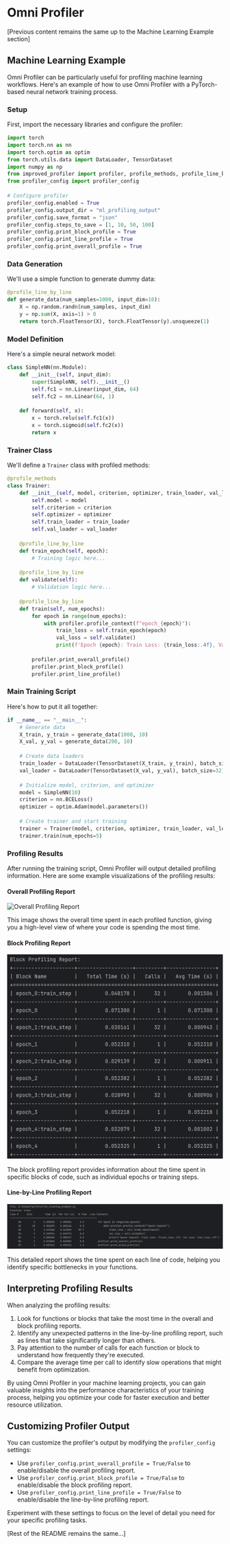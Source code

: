 # Omni Profiler

[Previous content remains the same up to the Machine Learning Example section]

## Machine Learning Example

Omni Profiler can be particularly useful for profiling machine learning workflows. Here's an example of how to use Omni Profiler with a PyTorch-based neural network training process.

### Setup

First, import the necessary libraries and configure the profiler:

```python
import torch
import torch.nn as nn
import torch.optim as optim
from torch.utils.data import DataLoader, TensorDataset
import numpy as np
from improved_profiler import profiler, profile_methods, profile_line_by_line
from profiler_config import profiler_config

# Configure profiler
profiler_config.enabled = True
profiler_config.output_dir = "ml_profiling_output"
profiler_config.save_format = "json"
profiler_config.steps_to_save = [1, 10, 50, 100]
profiler_config.print_block_profile = True
profiler_config.print_line_profile = True
profiler_config.print_overall_profile = True
```

### Data Generation

We'll use a simple function to generate dummy data:

```python
@profile_line_by_line
def generate_data(num_samples=1000, input_dim=10):
    X = np.random.randn(num_samples, input_dim)
    y = np.sum(X, axis=1) > 0
    return torch.FloatTensor(X), torch.FloatTensor(y).unsqueeze(1)
```

### Model Definition

Here's a simple neural network model:

```python
class SimpleNN(nn.Module):
    def __init__(self, input_dim):
        super(SimpleNN, self).__init__()
        self.fc1 = nn.Linear(input_dim, 64)
        self.fc2 = nn.Linear(64, 1)
        
    def forward(self, x):
        x = torch.relu(self.fc1(x))
        x = torch.sigmoid(self.fc2(x))
        return x
```

### Trainer Class

We'll define a `Trainer` class with profiled methods:

```python
@profile_methods
class Trainer:
    def __init__(self, model, criterion, optimizer, train_loader, val_loader):
        self.model = model
        self.criterion = criterion
        self.optimizer = optimizer
        self.train_loader = train_loader
        self.val_loader = val_loader
    
    @profile_line_by_line
    def train_epoch(self, epoch):
        # Training logic here...
    
    @profile_line_by_line
    def validate(self):
        # Validation logic here...
    
    @profile_line_by_line
    def train(self, num_epochs):
        for epoch in range(num_epochs):
            with profiler.profile_context(f"epoch_{epoch}"):
                train_loss = self.train_epoch(epoch)
                val_loss = self.validate()
                print(f'Epoch {epoch}: Train Loss: {train_loss:.4f}, Val Loss: {val_loss:.4f}')
        
        profiler.print_overall_profile()
        profiler.print_block_profile()
        profiler.print_line_profile()
```

### Main Training Script

Here's how to put it all together:

```python
if __name__ == "__main__":
    # Generate data
    X_train, y_train = generate_data(1000, 10)
    X_val, y_val = generate_data(200, 10)
    
    # Create data loaders
    train_loader = DataLoader(TensorDataset(X_train, y_train), batch_size=32, shuffle=True)
    val_loader = DataLoader(TensorDataset(X_val, y_val), batch_size=32)
    
    # Initialize model, criterion, and optimizer
    model = SimpleNN(10)
    criterion = nn.BCELoss()
    optimizer = optim.Adam(model.parameters())
    
    # Create trainer and start training
    trainer = Trainer(model, criterion, optimizer, train_loader, val_loader)
    trainer.train(num_epochs=5)
```

### Profiling Results

After running the training script, Omni Profiler will output detailed profiling information. Here are some example visualizations of the profiling results:

#### Overall Profiling Report

![Overall Profiling Report](https://raw.githubusercontent.com/yourusername/your-repo-name/main/images/overall_profiling_report.png)

This image shows the overall time spent in each profiled function, giving you a high-level view of where your code is spending the most time.

#### Block Profiling Report

![Block Profiling Report](assets/block.png)

The block profiling report provides information about the time spent in specific blocks of code, such as individual epochs or training steps.

#### Line-by-Line Profiling Report

![Line-by-Line Profiling Report](https://github.com/tariq659891/omniprofiler/blob/540b4f3b08f70704420856a2b293a7bf0c2a3e7f/assets/line.png)

This detailed report shows the time spent on each line of code, helping you identify specific bottlenecks in your functions.

## Interpreting Profiling Results

When analyzing the profiling results:

1. Look for functions or blocks that take the most time in the overall and block profiling reports.
2. Identify any unexpected patterns in the line-by-line profiling report, such as lines that take significantly longer than others.
3. Pay attention to the number of calls for each function or block to understand how frequently they're executed.
4. Compare the average time per call to identify slow operations that might benefit from optimization.

By using Omni Profiler in your machine learning projects, you can gain valuable insights into the performance characteristics of your training process, helping you optimize your code for faster execution and better resource utilization.

## Customizing Profiler Output

You can customize the profiler's output by modifying the `profiler_config` settings:

- Use `profiler_config.print_overall_profile = True/False` to enable/disable the overall profiling report.
- Use `profiler_config.print_block_profile = True/False` to enable/disable the block profiling report.
- Use `profiler_config.print_line_profile = True/False` to enable/disable the line-by-line profiling report.

Experiment with these settings to focus on the level of detail you need for your specific profiling tasks.

[Rest of the README remains the same...]
